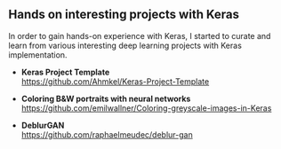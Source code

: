 
## Hands on interesting projects with Keras

In order to gain hands-on experience with Keras, I started to curate and learn from various interesting deep learning projects with Keras implementation. 

- **Keras Project Template**  
https://github.com/Ahmkel/Keras-Project-Template

- **Coloring B&W portraits with neural networks**   
https://github.com/emilwallner/Coloring-greyscale-images-in-Keras

- **DeblurGAN**  
https://github.com/raphaelmeudec/deblur-gan



